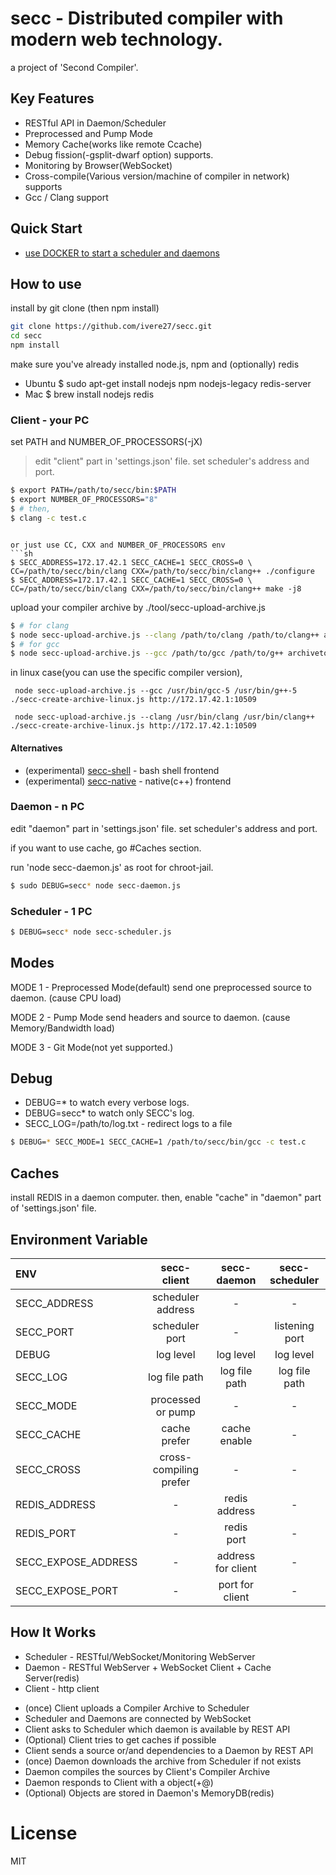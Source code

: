 # secc - Distributed compiler with modern web technology.

a project of 'Second Compiler'.

## Key Features

- RESTful API in Daemon/Scheduler
- Preprocessed and Pump Mode
- Memory Cache(works like remote Ccache)
- Debug fission(-gsplit-dwarf option) supports.
- Monitoring by Browser(WebSocket)
- Cross-compile(Various version/machine of compiler in network) supports
- Gcc / Clang support

## Quick Start
  - [use DOCKER to start a scheduler and daemons](https://github.com/ivere27/secc/blob/master/doc/DOCKER.md)

## How to use

install by git clone (then npm install)

```sh
git clone https://github.com/ivere27/secc.git
cd secc
npm install
```

make sure you've already installed node.js, npm and (optionally) redis
* Ubuntu $ sudo apt-get install nodejs npm nodejs-legacy redis-server
* Mac $ brew install nodejs redis


### Client - your PC

set PATH and NUMBER_OF_PROCESSORS(-jX)
> edit "client" part in 'settings.json' file.
> set scheduler's address and port.
```sh
$ export PATH=/path/to/secc/bin:$PATH
$ export NUMBER_OF_PROCESSORS="8"
$ # then,
$ clang -c test.c
```
```

or just use CC, CXX and NUMBER_OF_PROCESSORS env
```sh
$ SECC_ADDRESS=172.17.42.1 SECC_CACHE=1 SECC_CROSS=0 \
CC=/path/to/secc/bin/clang CXX=/path/to/secc/bin/clang++ ./configure
$ SECC_ADDRESS=172.17.42.1 SECC_CACHE=1 SECC_CROSS=0 \
CC=/path/to/secc/bin/clang CXX=/path/to/secc/bin/clang++ make -j8
```

upload your compiler archive by ./tool/secc-upload-archive.js

```sh
$ # for clang
$ node secc-upload-archive.js --clang /path/to/clang /path/to/clang++ archivetool.js http://SCHEDULER:PORT
$ # for gcc
$ node secc-upload-archive.js --gcc /path/to/gcc /path/to/g++ archivetool.js http://SCHEDULER:PORT
```

in linux case(you can use the specific compiler version),

     node secc-upload-archive.js --gcc /usr/bin/gcc-5 /usr/bin/g++-5 ./secc-create-archive-linux.js http://172.17.42.1:10509

     node secc-upload-archive.js --clang /usr/bin/clang /usr/bin/clang++ ./secc-create-archive-linux.js http://172.17.42.1:10509


#### Alternatives
* (experimental) [secc-shell](http://github.com/ivere27/secc-shell) - bash shell frontend
* (experimental) [secc-native](http://github.com/ivere27/secc-native) - native(c++) frontend

### Daemon - n PC

edit "daemon" part in 'settings.json' file.
set scheduler's address and port.

if you want to use cache, go #Caches section.

run 'node secc-daemon.js' as root for chroot-jail.

```sh
$ sudo DEBUG=secc* node secc-daemon.js
```

### Scheduler - 1 PC

```sh
$ DEBUG=secc* node secc-scheduler.js
```

## Modes

MODE 1 - Preprocessed Mode(default)
  send one preprocessed source to daemon. (cause CPU load)

MODE 2 - Pump Mode
  send headers and source to daemon. (cause Memory/Bandwidth load)

MODE 3 - Git Mode(not yet supported.)

## Debug

- DEBUG=* to watch every verbose logs.
- DEBUG=secc* to watch only SECC's log.
- SECC_LOG=/path/to/log.txt - redirect logs to a file

```sh
$ DEBUG=* SECC_MODE=1 SECC_CACHE=1 /path/to/secc/bin/gcc -c test.c
```

## Caches

install REDIS in a daemon computer. then,
enable "cache" in "daemon" part of 'settings.json' file.

## Environment Variable

| ENV                 | secc-client            | secc-daemon        | secc-scheduler |
| :-------------      | :---------------:      | :----------------: | :------------: |
| SECC_ADDRESS        | scheduler address      | -                  | -              |
| SECC_PORT           | scheduler port         | -                  | listening port |
| DEBUG               | log level              | log level          | log level      |
| SECC_LOG            | log file path          | log file path      | log file path  |
| SECC_MODE           | processed or pump      | -                  | -              |
| SECC_CACHE          | cache prefer           | cache enable       | -              |
| SECC_CROSS          | cross-compiling prefer | -                  | -              |
| REDIS_ADDRESS       | -                      | redis address      | -              |
| REDIS_PORT          | -                      | redis port         | -              |
| SECC_EXPOSE_ADDRESS | -                      | address for client | -              |
| SECC_EXPOSE_PORT    | -                      | port for client    | -              |


## How It Works
* Scheduler - RESTful/WebSocket/Monitoring WebServer
* Daemon - RESTful WebServer + WebSocket Client + Cache Server(redis)
* Client - http client

- (once) Client uploads a Compiler Archive to Scheduler
- Scheduler and Daemons are connected by WebSocket
- Client asks to Scheduler which daemon is available by REST API
- (Optional) Client tries to get caches if possible
- Client sends a source or/and dependencies to a Daemon by REST API
- (once) Daemon downloads the archive from Scheduler if not exists
- Daemon compiles the sources by Client's Compiler Archive
- Daemon responds to Client with a object(+@)
- (Optional) Objects are stored in Daemon's MemoryDB(redis)

# License

MIT
